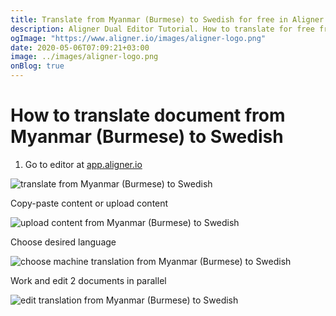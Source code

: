 ```yaml
---
title: Translate from Myanmar (Burmese) to Swedish for free in Aligner Editor
description: Aligner Dual Editor Tutorial. How to translate for free from Myanmar (Burmese) to Swedish. Aligner is multilingual document management platform. 
ogImage: "https://www.aligner.io/images/aligner-logo.png"
date: 2020-05-06T07:09:21+03:00
image: ../images/aligner-logo.png
onBlog: true
---
```


# How to translate document from Myanmar (Burmese) to Swedish

1. Go to editor at [app.aligner.io](https://app.aligner.io "Aligner App web page")

![translate from Myanmar (Burmese) to Swedish](../aligner-blank-editor.png "translate from Myanmar (Burmese) to Swedish")

Copy-paste content or upload content

![upload content from Myanmar (Burmese) to Swedish](../aligner-uploaded-document.png "upload content from Myanmar (Burmese) to Swedish")

Choose desired language

![choose machine translation from Myanmar (Burmese) to Swedish](../aligner-language-dropdown.png "choose machine translation from Myanmar (Burmese) to Swedish")

Work and edit 2 documents in parallel

![edit translation from Myanmar (Burmese) to Swedish](../aligner-double-sitded-editor.png "edit translation from Myanmar (Burmese) to Swedish")

